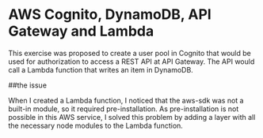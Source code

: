 # AWS Cognito, DynamoDB, API Gateway and Lambda

This exercise was proposed to create a user pool in Cognito that would be used for authorization to access a REST API at API Gateway. The API would call a Lambda function that writes an item in DynamoDB.

##the issue

When I created a Lambda function, I noticed that the aws-sdk was not a built-in module, so it required pre-installation. As pre-installation is not possible in this AWS service, I solved this problem by adding a layer with all the necessary node modules to the Lambda function.

